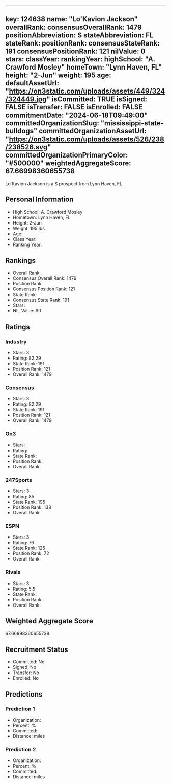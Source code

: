 ---
  key: 124638
  name: "Lo'Kavion Jackson"
  overallRank: 
  consensusOverallRank: 1479
  positionAbbreviation: S
  stateAbbreviation: FL
  stateRank: 
  positionRank: 
  consensusStateRank: 191
  consensusPositionRank: 121
  nilValue: 0
  stars: 
  classYear: 
  rankingYear: 
  highSchool: "A. Crawford Mosley"
  homeTown: "Lynn Haven, FL"
  height: "2-Jun"
  weight: 195
  age: 
  defaultAssetUrl: "https://on3static.com/uploads/assets/449/324/324449.jpg"
  isCommitted: TRUE
  isSigned: FALSE
  isTransfer: FALSE
  isEnrolled: FALSE
  commitmentDate: "2024-06-18T09:49:00"
  committedOrganizationSlug: "mississippi-state-bulldogs"
  committedOrganizationAssetUrl: "https://on3static.com/uploads/assets/526/238/238526.svg"
  committedOrganizationPrimaryColor: "#500000"
  weightedAggregateScore: 67.66998360655738
  ---
  
  Lo'Kavion Jackson is a S prospect from Lynn Haven, FL.
  
  ## Personal Information
  - High School: A. Crawford Mosley
  - Hometown: Lynn Haven, FL
  - Height: 2-Jun
  - Weight: 195 lbs
  - Age: 
  - Class Year: 
  - Ranking Year: 
  
  ## Rankings
  - Overall Rank: 
  - Consensus Overall Rank: 1479
  - Position Rank: 
  - Consensus Position Rank: 121
  - State Rank: 
  - Consensus State Rank: 191
  - Stars: 
  - NIL Value: $0
  
  ## Ratings
  
  ### Industry
  - Stars: 3
  - Rating: 82.29
  - State Rank: 191
  - Position Rank: 121
  - Overall Rank: 1479
  
  ### Consensus
  - Stars: 3
  - Rating: 82.29
  - State Rank: 191
  - Position Rank: 121
  - Overall Rank: 1479
  
  ### On3
  - Stars: 
  - Rating: 
  - State Rank: 
  - Position Rank: 
  - Overall Rank: 
  
  ### 247Sports
  - Stars: 3
  - Rating: 85
  - State Rank: 195
  - Position Rank: 138
  - Overall Rank: 
  
  ### ESPN
  - Stars: 3
  - Rating: 76
  - State Rank: 125
  - Position Rank: 72
  - Overall Rank: 
  
  ### Rivals
  - Stars: 3
  - Rating: 5.5
  - State Rank: 
  - Position Rank: 
  - Overall Rank: 
  
  ## Weighted Aggregate Score
  67.66998360655738
  
  ## Recruitment Status
  - Committed: No
  - Signed: No
  - Transfer: No
  - Enrolled: No
  
  
  
  ## Predictions
  
  ### Prediction 1
  - Organization: 
  - Percent: %
  - Committed: 
  - Distance:  miles
  
  ### Prediction 2
  - Organization: 
  - Percent: %
  - Committed: 
  - Distance:  miles
  